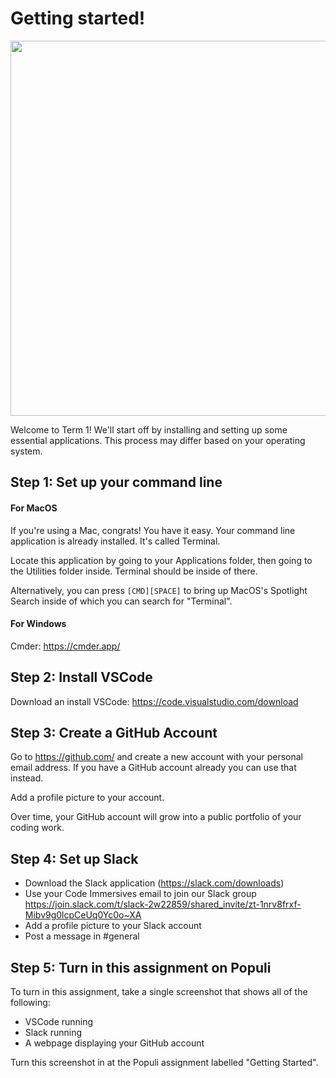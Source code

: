 # Getting started!

<img src="https://user-images.githubusercontent.com/11337548/132277374-6d4e24fc-1875-448c-8b90-8dec9079923e.png" width="600px" />

Welcome to Term 1! We'll start off by installing and setting up some essential applications. This process may differ based on your operating system.

## Step 1: Set up your command line

#### For MacOS

If you're using a Mac, congrats! You have it easy. Your command line application is already installed. It's called Terminal.

Locate this application by going to your Applications folder, then going to the Utilities folder inside. Terminal should be inside of there.

Alternatively, you can press `[CMD][SPACE]` to bring up MacOS's Spotlight Search inside of which you can search for "Terminal".

#### For Windows 

Cmder: https://cmder.app/

## Step 2: Install VSCode

Download an install VSCode: https://code.visualstudio.com/download

## Step 3: Create a GitHub Account

Go to https://github.com/ and create a new account with your personal email address. If you have a GitHub account already you can use that instead.

Add a profile picture to your account.

Over time, your GitHub account will grow into a public portfolio of your coding work.

## Step 4: Set up Slack

* Download the Slack application (https://slack.com/downloads)
* Use your Code Immersives email to join our Slack group https://join.slack.com/t/slack-2w22859/shared_invite/zt-1nrv8frxf-Mibv9g0lcpCeUq0Yc0o~XA
* Add a profile picture to your Slack account
* Post a message in #general

## Step 5: Turn in this assignment on Populi

To turn in this assignment, take a single screenshot that shows all of the following:
* VSCode running
* Slack running
* A webpage displaying your GitHub account

Turn this screenshot in at the Populi assignment labelled "Getting Started".
